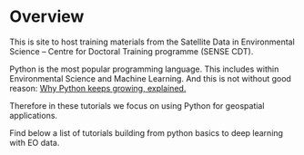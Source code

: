 # Overview

This is site to host training materials from the Satellite Data in Environmental Science – Centre for Doctoral Training programme (SENSE CDT).

Python is the most popular programming language. This includes within Environmental Science and Machine Learning. And this is not without good reason: [Why Python keeps growing, explained.](https://github.blog/developer-skills/programming-languages-and-frameworks/why-python-keeps-growing-explained/)

Therefore in these tutorials we focus on using Python for geospatial applications.

<!-- ![](figures/scipy-ecosystem.png) -->

Find below a list of tutorials building from python basics to deep learning with EO data.

```{tableofcontents}
```

